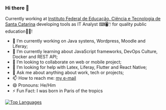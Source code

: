 ### Hi there 👋

<!--
**pvreboucas/pvreboucas** is a ✨ _special_ ✨ repository because its `README.md` (this file) appears on your GitHub profile ⚡. -->

Currently working at [Instituto Federal de Educação, Ciência e Tecnologia de Santa Catarina](https://www.ifsc.edu.br/) developing tools as IT Analyst ⌨🖥🖱 for quality public education👨‍🏫!

- 🔭 I’m currently working on Java systens, Wordpress, Moodle and Liferay; 
- 🌱 I’m currently learning about JavaScript frameworks, DevOps Culture, Docker and REST API;
- 👯 I’m looking to collaborate on web or mobile project;
- 🤔 I’m looking for help with Latex, Liferay, Flutter and React Native;
- 💬 Ask me about anything about work, tech or projects;
- 📫 How to reach me: [my e-mail](mailto:pvreboucas@gmail.com)
- 😄 Pronouns: He/Him
- ⚡ Fun Fact: I was born in Paris of the tropics

[![Top Languages](https://github-readme-stats.vercel.app/api/top-langs/?username=pvreboucas&layout=compact)](https://github.com/pvreboucas/github-readme-stats)
